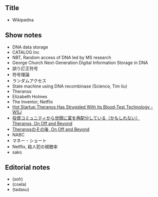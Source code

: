 ## Title
- Wikipedna

## Show notes
- DNA data storage
- CATALOG Inc
- NBT, Random access of DNA led by MS research
- George Church Next-Generation Digital Information Storage in DNA
- 誤り訂正符号
- 符号理論
- ランダムアクセス
- State machine using DNA recombinase (Science, Tim liu)
- Theranos
- Elizabeth Holmes
- The Inventor, Netflix
- [Hot Startup Theranos Has Struggled With Its Blood-Test Technology - WSJ](https://www.wsj.com/articles/theranos-has-struggled-with-blood-tests-1444881901)
- [投資コミュニティから世間に富を再配分している（かもしれない）Theranos, On Off and Beyond](https://chikawatanabe.com/2015/10/22/theranos/)
- [Theranosのその後, On Off and Beyond](https://chikawatanabe.com/2016/10/12/theranos_update/)
- NABC
- マネー・ショート
- Netflix, 殺人犯の視聴率
- sako


## Editorial notes
- (soh)
- (coela)
- (tadasu)
